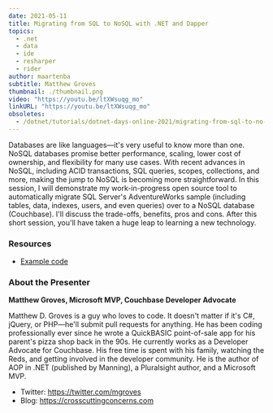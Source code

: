 ```yaml
---
date: 2021-05-11
title: Migrating from SQL to NoSQL with .NET and Dapper
topics:
  - .net
  - data
  - ide
  - resharper
  - rider
author: maartenba
subtitle: Matthew Groves
thumbnail: ./thumbnail.png
video: "https://youtu.be/ltXWsuqg_mo"
linkURL: "https://youtu.be/ltXWsuqg_mo"
obsoletes:
  - /dotnet/tutorials/dotnet-days-online-2021/migrating-from-sql-to-no-sql-with-net-and-dapper/
---
```


Databases are like languages—it's very useful to know more than one. NoSQL databases promise better performance, scaling, lower cost of ownership, and flexibility for many use cases. With recent advances in NoSQL, including ACID transactions, SQL queries, scopes, collections, and more, making the jump to NoSQL is becoming more straightforward. In this session, I will demonstrate my work-in-progress open source tool to automatically migrate SQL Server's AdventureWorks sample (including tables, data, indexes, users, and even queries) over to a NoSQL database (Couchbase). I'll discuss the trade-offs, benefits, pros and cons. After this short session, you'll have taken a huge leap to learning a new technology.

### Resources

- [Example code](https://github.com/mgroves/SqlServerToCouchbase)

### About the Presenter

**Matthew Groves, Microsoft MVP, Couchbase Developer Advocate**

Matthew D. Groves is a guy who loves to code. It doesn't matter if it's C#, jQuery, or PHP—he'll submit pull requests for anything. He has been coding professionally ever since he wrote a QuickBASIC point-of-sale app for his parent's pizza shop back in the 90s. He currently works as a Developer Advocate for Couchbase. His free time is spent with his family, watching the Reds, and getting involved in the developer community. He is the author of AOP in .NET (published by Manning), a Pluralsight author, and a Microsoft MVP.

- Twitter: <https://twitter.com/mgroves>
- Blog: <https://crosscuttingconcerns.com>
